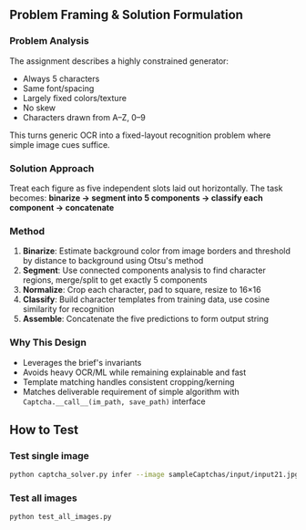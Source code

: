 ## Problem Framing & Solution Formulation

### Problem Analysis
The assignment describes a highly constrained generator:
- Always 5 characters
- Same font/spacing
- Largely fixed colors/texture  
- No skew
- Characters drawn from A–Z, 0–9

This turns generic OCR into a fixed-layout recognition problem where simple image cues suffice.

### Solution Approach
Treat each figure as five independent slots laid out horizontally. The task becomes:
**binarize → segment into 5 components → classify each component → concatenate**

### Method

1. **Binarize**: Estimate background color from image borders and threshold by distance to background using Otsu's method
2. **Segment**: Use connected components analysis to find character regions, merge/split to get exactly 5 components
3. **Normalize**: Crop each character, pad to square, resize to 16×16
4. **Classify**: Build character templates from training data, use cosine similarity for recognition
5. **Assemble**: Concatenate the five predictions to form output string

### Why This Design
- Leverages the brief's invariants
- Avoids heavy OCR/ML while remaining explainable and fast
- Template matching handles consistent cropping/kerning
- Matches deliverable requirement of simple algorithm with `Captcha.__call__(im_path, save_path)` interface

## How to Test

### Test single image
```bash
python captcha_solver.py infer --image sampleCaptchas/input/input21.jpg --model captcha_model.npz --out prediction.txt
```

### Test all images
```bash
python test_all_images.py
```
